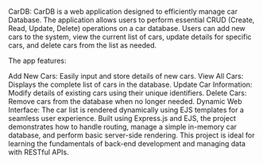 CarDB:
CarDB is a web application designed to efficiently manage car Database. The application allows users to perform essential CRUD (Create, Read, Update, Delete) operations on a car database. Users can add new cars to the system, view the current list of cars, update details for specific cars, and delete cars from the list as needed.

The app features:

Add New Cars: Easily input and store details of new cars.
View All Cars: Displays the complete list of cars in the database.
Update Car Information: Modify details of existing cars using their unique identifiers.
Delete Cars: Remove cars from the database when no longer needed.
Dynamic Web Interface: The car list is rendered dynamically using EJS templates for a seamless user experience.
Built using Express.js and EJS, the project demonstrates how to handle routing, manage a simple in-memory car database, and perform basic server-side rendering. This project is ideal for learning the fundamentals of back-end development and managing data with RESTful APIs.
